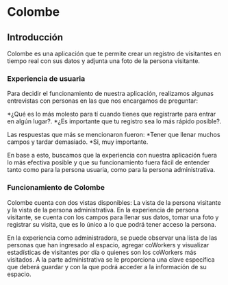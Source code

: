 # Colombe


## Introducción

Colombe es una aplicación que te permite crear un registro de visitantes en tiempo real con sus datos y adjunta una foto de la persona visitante.



### Experiencia de usuaria

Para decidir el funcionamiento de nuestra aplicación, realizamos algunas entrevistas con personas en las que nos encargamos de preguntar:

*¿Qué es lo más molesto para tí cuando tienes que registrarte para entrar en algún lugar?.
*¿Es importante que tu registro sea lo más rápido posible?.

Las respuestas que más se mencionaron fueron:
*Tener que llenar muchos campos y tardar demasiado.
*Si, muy importante.

En base a esto, buscamos que la experiencia con nuestra aplicación fuera lo más efectiva posible y que su funcionamiento fuera fácil de entender tanto como para la persona usuaria, como para la persona administrativa.


### Funcionamiento de Colombe
Colombe cuenta con dos vistas disponibles:
La vista de la persona visitante y la vista de la persona administrativa.
En la experiencia de persona visitante, se cuenta con los campos para llenar sus datos, tomar una foto y registrar su visita, que es lo único a lo que podrá tener acceso la persona.

En la experiencia como administradora, se puede observar una lista de las personas que han ingresado al espacio, agregar coWorkers y visualizar estadísticas de visitantes por día o quienes son los coWorkers más visitados. A la parte administrativa se le proporciona una clave específica que deberá guardar y con la que podrá acceder a la información de su espacio.




